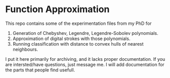 # Function Approximation

This repo contains some of the experimentation files from my PhD for

1. Generation of Chebyshev, Legendre, Legendre-Sobolev polynomials.
1. Approximation of digital strokes with those polynomials.
1. Running classification with distance to convex hulls of nearest neighbours.

I put it here primarily for archiving, and it lacks proper documentation. If you are intersted/have questions, just message me. I will add documentation for the parts that people find usefull.
